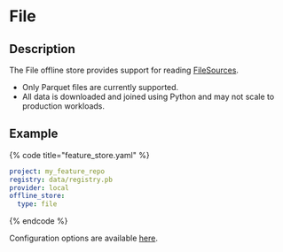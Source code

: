 # File

## Description

The File offline store provides support for reading [FileSources](../data-sources/file.md).

* Only Parquet files are currently supported.
* All data is downloaded and joined using Python and may not scale to production workloads.

## Example

{% code title="feature_store.yaml" %}
```yaml
project: my_feature_repo
registry: data/registry.pb
provider: local
offline_store:
  type: file
```
{% endcode %}

Configuration options are available [here](https://rtd.feast.dev/en/latest/#feast.repo_config.FileOfflineStoreConfig).
